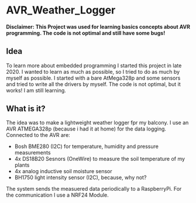# AVR_Weather_Logger


#### Disclaimer: This Project was used for learning basics concepts about AVR programming. The code is not optimal and still have some bugs!
## Idea
To learn more about embedded programming I started this project in late 2020. I wanted to learn as much as possible, so I tried to do as much by myself as possible.
I started with a bare AtMega328p and some sensors and tried to write all the drivers by myself. 
The code is not optimal, but it works! I am still learning.


## What is it?
The idea was to make a lightweight weather logger fpr my balcony. I use an AVR ATMEGA328p (because i had it at home) for the data logging.
Connected to the AVR are:
- Bosh BME280 (I2C) for temperature, humidity and pressure measurements
- 4x DS18B20 Sesnors (OneWire) to measure the soil temperature of my plants
- 4x analog inductive soil moisture sensor
- BH1750 light intensity sensor (I2C), because, why not?

The system sends the measuered data periodically to a RaspberryPi. For the communication I use a NRF24 Module.

## 